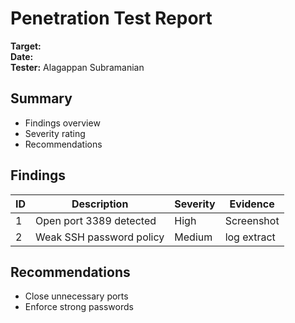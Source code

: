 # Penetration Test Report

**Target:** <TARGET>  
**Date:** <DATE>  
**Tester:** Alagappan Subramanian  

## Summary
- Findings overview
- Severity rating
- Recommendations

## Findings
| ID | Description | Severity | Evidence |
|----|-------------|---------|---------|
| 1  | Open port 3389 detected | High | Screenshot |
| 2  | Weak SSH password policy | Medium | log extract |

## Recommendations
- Close unnecessary ports
- Enforce strong passwords
